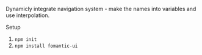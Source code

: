 Dynamicly integrate navigation system - make the names into variables and use interpolation.

Setup
1. `npm init`
2. `npm install fomantic-ui`
